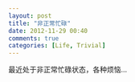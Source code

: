 ```yaml
---
layout: post
title: "非正常忙碌"
date: 2012-11-29 00:40
comments: true
categories: [Life, Trivial]
---
```


最近处于非正常忙碌状态，各种烦恼...
